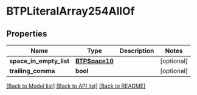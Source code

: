 # BTPLiteralArray254AllOf

## Properties
Name | Type | Description | Notes
------------ | ------------- | ------------- | -------------
**space_in_empty_list** | [**BTPSpace10**](BTPSpace10.md) |  | [optional] 
**trailing_comma** | **bool** |  | [optional] 

[[Back to Model list]](../README.md#documentation-for-models) [[Back to API list]](../README.md#documentation-for-api-endpoints) [[Back to README]](../README.md)



